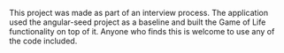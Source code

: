 This project was made as part of an interview process.  The application used the angular-seed project as a baseline and built the Game of Life functionality on top of it.  Anyone who finds this is welcome to use any of the code included.